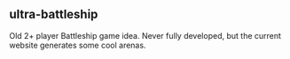 ## ultra-battleship

Old 2+ player Battleship game idea. Never fully developed, but the current website generates some cool arenas.
